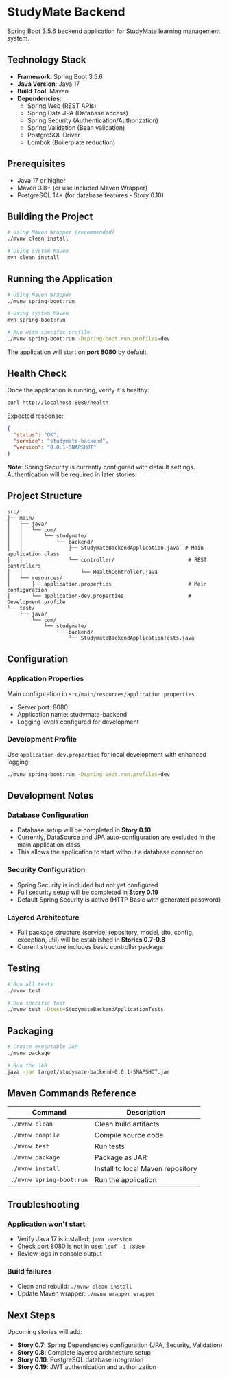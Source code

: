 # StudyMate Backend

Spring Boot 3.5.6 backend application for StudyMate learning management system.

## Technology Stack

- **Framework**: Spring Boot 3.5.6
- **Java Version**: Java 17
- **Build Tool**: Maven
- **Dependencies**:
  - Spring Web (REST APIs)
  - Spring Data JPA (Database access)
  - Spring Security (Authentication/Authorization)
  - Spring Validation (Bean validation)
  - PostgreSQL Driver
  - Lombok (Boilerplate reduction)

## Prerequisites

- Java 17 or higher
- Maven 3.8+ (or use included Maven Wrapper)
- PostgreSQL 14+ (for database features - Story 0.10)

## Building the Project

```bash
# Using Maven Wrapper (recommended)
./mvnw clean install

# Using system Maven
mvn clean install
```

## Running the Application

```bash
# Using Maven Wrapper
./mvnw spring-boot:run

# Using system Maven
mvn spring-boot:run

# Run with specific profile
./mvnw spring-boot:run -Dspring-boot.run.profiles=dev
```

The application will start on **port 8080** by default.

## Health Check

Once the application is running, verify it's healthy:

```bash
curl http://localhost:8080/health
```

Expected response:
```json
{
  "status": "OK",
  "service": "studymate-backend",
  "version": "0.0.1-SNAPSHOT"
}
```

**Note**: Spring Security is currently configured with default settings. Authentication will be required in later stories.

## Project Structure

```
src/
├── main/
│   ├── java/
│   │   └── com/
│   │       └── studymate/
│   │           └── backend/
│   │               ├── StudymateBackendApplication.java  # Main application class
│   │               └── controller/                        # REST controllers
│   │                   └── HealthController.java
│   └── resources/
│       ├── application.properties                         # Main configuration
│       └── application-dev.properties                     # Development profile
└── test/
    └── java/
        └── com/
            └── studymate/
                └── backend/
                    └── StudymateBackendApplicationTests.java
```

## Configuration

### Application Properties

Main configuration in `src/main/resources/application.properties`:
- Server port: 8080
- Application name: studymate-backend
- Logging levels configured for development

### Development Profile

Use `application-dev.properties` for local development with enhanced logging:

```bash
./mvnw spring-boot:run -Dspring-boot.run.profiles=dev
```

## Development Notes

### Database Configuration
- Database setup will be completed in **Story 0.10**
- Currently, DataSource and JPA auto-configuration are excluded in the main application class
- This allows the application to start without a database connection

### Security Configuration
- Spring Security is included but not yet configured
- Full security setup will be completed in **Story 0.19**
- Default Spring Security is active (HTTP Basic with generated password)

### Layered Architecture
- Full package structure (service, repository, model, dto, config, exception, util) will be established in **Stories 0.7-0.8**
- Current structure includes basic controller package

## Testing

```bash
# Run all tests
./mvnw test

# Run specific test
./mvnw test -Dtest=StudymateBackendApplicationTests
```

## Packaging

```bash
# Create executable JAR
./mvnw package

# Run the JAR
java -jar target/studymate-backend-0.0.1-SNAPSHOT.jar
```

## Maven Commands Reference

| Command | Description |
|---------|-------------|
| `./mvnw clean` | Clean build artifacts |
| `./mvnw compile` | Compile source code |
| `./mvnw test` | Run tests |
| `./mvnw package` | Package as JAR |
| `./mvnw install` | Install to local Maven repository |
| `./mvnw spring-boot:run` | Run the application |

## Troubleshooting

### Application won't start
- Verify Java 17 is installed: `java -version`
- Check port 8080 is not in use: `lsof -i :8080`
- Review logs in console output

### Build failures
- Clean and rebuild: `./mvnw clean install`
- Update Maven wrapper: `./mvnw wrapper:wrapper`

## Next Steps

Upcoming stories will add:
- **Story 0.7**: Spring Dependencies configuration (JPA, Security, Validation)
- **Story 0.8**: Complete layered architecture setup
- **Story 0.10**: PostgreSQL database integration
- **Story 0.19**: JWT authentication and authorization
